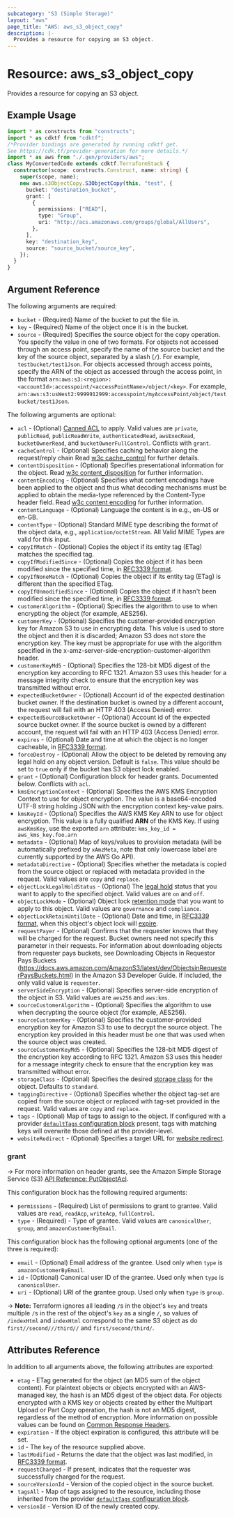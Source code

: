 ```yaml
---
subcategory: "S3 (Simple Storage)"
layout: "aws"
page_title: "AWS: aws_s3_object_copy"
description: |-
  Provides a resource for copying an S3 object.
---
```


# Resource: aws_s3_object_copy

Provides a resource for copying an S3 object.

## Example Usage

```typescript
import * as constructs from "constructs";
import * as cdktf from "cdktf";
/*Provider bindings are generated by running cdktf get.
See https://cdk.tf/provider-generation for more details.*/
import * as aws from "./.gen/providers/aws";
class MyConvertedCode extends cdktf.TerraformStack {
  constructor(scope: constructs.Construct, name: string) {
    super(scope, name);
    new aws.s3ObjectCopy.S3ObjectCopy(this, "test", {
      bucket: "destination_bucket",
      grant: [
        {
          permissions: ["READ"],
          type: "Group",
          uri: "http://acs.amazonaws.com/groups/global/AllUsers",
        },
      ],
      key: "destination_key",
      source: "source_bucket/source_key",
    });
  }
}

```

## Argument Reference

The following arguments are required:

* `bucket` - (Required) Name of the bucket to put the file in.
* `key` - (Required) Name of the object once it is in the bucket.
* `source` - (Required) Specifies the source object for the copy operation. You specify the value in one of two formats. For objects not accessed through an access point, specify the name of the source bucket and the key of the source object, separated by a slash (`/`). For example, `testbucket/test1Json`. For objects accessed through access points, specify the ARN of the object as accessed through the access point, in the format `arn:aws:s3:<region>:<accountId>:accesspoint/<accessPointName>/object/<key>`. For example, `arn:aws:s3:usWest2:9999912999:accesspoint/myAccessPoint/object/testbucket/test1Json`.

The following arguments are optional:

* `acl` - (Optional) [Canned ACL](https://docs.aws.amazon.com/AmazonS3/latest/dev/acl-overview.html#canned-acl) to apply. Valid values are `private`, `publicRead`, `publicReadWrite`, `authenticatedRead`, `awsExecRead`, `bucketOwnerRead`, and `bucketOwnerFullControl`. Conflicts with `grant`.
* `cacheControl` - (Optional) Specifies caching behavior along the request/reply chain Read [w3c cache_control](http://www.w3.org/Protocols/rfc2616/rfc2616-sec14.html#sec14.9) for further details.
* `contentDisposition` - (Optional) Specifies presentational information for the object. Read [w3c content_disposition](http://www.w3.org/Protocols/rfc2616/rfc2616-sec19.html#sec19.5.1) for further information.
* `contentEncoding` - (Optional) Specifies what content encodings have been applied to the object and thus what decoding mechanisms must be applied to obtain the media-type referenced by the Content-Type header field. Read [w3c content encoding](http://www.w3.org/Protocols/rfc2616/rfc2616-sec14.html#sec14.11) for further information.
* `contentLanguage` - (Optional) Language the content is in e.g., en-US or en-GB.
* `contentType` - (Optional) Standard MIME type describing the format of the object data, e.g., `application/octetStream`. All Valid MIME Types are valid for this input.
* `copyIfMatch` - (Optional) Copies the object if its entity tag (ETag) matches the specified tag.
* `copyIfModifiedSince` - (Optional) Copies the object if it has been modified since the specified time, in [RFC3339 format](https://tools.ietf.org/html/rfc3339#section-5.8).
* `copyIfNoneMatch` - (Optional) Copies the object if its entity tag (ETag) is different than the specified ETag.
* `copyIfUnmodifiedSince` - (Optional) Copies the object if it hasn't been modified since the specified time, in [RFC3339 format](https://tools.ietf.org/html/rfc3339#section-5.8).
* `customerAlgorithm` - (Optional) Specifies the algorithm to use to when encrypting the object (for example, AES256).
* `customerKey` - (Optional) Specifies the customer-provided encryption key for Amazon S3 to use in encrypting data. This value is used to store the object and then it is discarded; Amazon S3 does not store the encryption key. The key must be appropriate for use with the algorithm specified in the x-amz-server-side-encryption-customer-algorithm header.
* `customerKeyMd5` - (Optional) Specifies the 128-bit MD5 digest of the encryption key according to RFC 1321. Amazon S3 uses this header for a message integrity check to ensure that the encryption key was transmitted without error.
* `expectedBucketOwner` - (Optional) Account id of the expected destination bucket owner. If the destination bucket is owned by a different account, the request will fail with an HTTP 403 (Access Denied) error.
* `expectedSourceBucketOwner` - (Optional) Account id of the expected source bucket owner. If the source bucket is owned by a different account, the request will fail with an HTTP 403 (Access Denied) error.
* `expires` - (Optional) Date and time at which the object is no longer cacheable, in [RFC3339 format](https://tools.ietf.org/html/rfc3339#section-5.8).
* `forceDestroy` - (Optional) Allow the object to be deleted by removing any legal hold on any object version. Default is `false`. This value should be set to `true` only if the bucket has S3 object lock enabled.
* `grant` - (Optional) Configuration block for header grants. Documented below. Conflicts with `acl`.
* `kmsEncryptionContext` - (Optional) Specifies the AWS KMS Encryption Context to use for object encryption. The value is a base64-encoded UTF-8 string holding JSON with the encryption context key-value pairs.
* `kmsKeyId` - (Optional) Specifies the AWS KMS Key ARN to use for object encryption. This value is a fully qualified **ARN** of the KMS Key. If using `awsKmsKey`, use the exported `arn` attribute: `kms_key_id = aws_kms_key.foo.arn`
* `metadata` - (Optional) Map of keys/values to provision metadata (will be automatically prefixed by `xAmzMeta`, note that only lowercase label are currently supported by the AWS Go API).
* `metadataDirective` - (Optional) Specifies whether the metadata is copied from the source object or replaced with metadata provided in the request. Valid values are `copy` and `replace`.
* `objectLockLegalHoldStatus` - (Optional) The [legal hold](https://docs.aws.amazon.com/AmazonS3/latest/dev/object-lock-overview.html#object-lock-legal-holds) status that you want to apply to the specified object. Valid values are `on` and `off`.
* `objectLockMode` - (Optional) Object lock [retention mode](https://docs.aws.amazon.com/AmazonS3/latest/dev/object-lock-overview.html#object-lock-retention-modes) that you want to apply to this object. Valid values are `governance` and `compliance`.
* `objectLockRetainUntilDate` - (Optional) Date and time, in [RFC3339 format](https://tools.ietf.org/html/rfc3339#section-5.8), when this object's object lock will [expire](https://docs.aws.amazon.com/AmazonS3/latest/dev/object-lock-overview.html#object-lock-retention-periods).
* `requestPayer` - (Optional) Confirms that the requester knows that they will be charged for the request. Bucket owners need not specify this parameter in their requests. For information about downloading objects from requester pays buckets, see Downloading Objects in Requestor Pays Buckets (https://docs.aws.amazon.com/AmazonS3/latest/dev/ObjectsinRequesterPaysBuckets.html) in the Amazon S3 Developer Guide. If included, the only valid value is `requester`.
* `serverSideEncryption` - (Optional) Specifies server-side encryption of the object in S3. Valid values are `aes256` and `aws:kms`.
* `sourceCustomerAlgorithm` - (Optional) Specifies the algorithm to use when decrypting the source object (for example, AES256).
* `sourceCustomerKey` - (Optional) Specifies the customer-provided encryption key for Amazon S3 to use to decrypt the source object. The encryption key provided in this header must be one that was used when the source object was created.
* `sourceCustomerKeyMd5` - (Optional) Specifies the 128-bit MD5 digest of the encryption key according to RFC 1321. Amazon S3 uses this header for a message integrity check to ensure that the encryption key was transmitted without error.
* `storageClass` - (Optional) Specifies the desired [storage class](https://docs.aws.amazon.com/AmazonS3/latest/API/API_CopyObject.html#AmazonS3-CopyObject-request-header-StorageClass) for the object. Defaults to `standard`.
* `taggingDirective` - (Optional) Specifies whether the object tag-set are copied from the source object or replaced with tag-set provided in the request. Valid values are `copy` and `replace`.
* `tags` - (Optional) Map of tags to assign to the object. If configured with a provider [`defaultTags` configuration block](https://registry.terraform.io/providers/hashicorp/aws/latest/docs#default_tags-configuration-block) present, tags with matching keys will overwrite those defined at the provider-level.
* `websiteRedirect` - (Optional) Specifies a target URL for [website redirect](http://docs.aws.amazon.com/AmazonS3/latest/dev/how-to-page-redirect.html).

### grant

-> For more information on header grants, see the Amazon Simple Storage Service (S3) [API Reference: PutObjectAcl](https://docs.aws.amazon.com/AmazonS3/latest/API/API_PutObjectAcl.html).

This configuration block has the following required arguments:

* `permissions` - (Required) List of permissions to grant to grantee. Valid values are `read`, `readAcp`, `writeAcp`, `fullControl`.
* `type` - (Required) - Type of grantee. Valid values are `canonicalUser`, `group`, and `amazonCustomerByEmail`.

This configuration block has the following optional arguments (one of the three is required):

* `email` - (Optional) Email address of the grantee. Used only when `type` is `amazonCustomerByEmail`.  
* `id` - (Optional) Canonical user ID of the grantee. Used only when `type` is `canonicalUser`.  
* `uri` - (Optional) URI of the grantee group. Used only when `type` is `group`.

-> **Note:** Terraform ignores all leading `/`s in the object's `key` and treats multiple `/`s in the rest of the object's `key` as a single `/`, so values of `/indexHtml` and `indexHtml` correspond to the same S3 object as do `first//second///third//` and `first/second/third/`.

## Attributes Reference

In addition to all arguments above, the following attributes are exported:

* `etag` - ETag generated for the object (an MD5 sum of the object content). For plaintext objects or objects encrypted with an AWS-managed key, the hash is an MD5 digest of the object data. For objects encrypted with a KMS key or objects created by either the Multipart Upload or Part Copy operation, the hash is not an MD5 digest, regardless of the method of encryption. More information on possible values can be found on [Common Response Headers](https://docs.aws.amazon.com/AmazonS3/latest/API/RESTCommonResponseHeaders.html).
* `expiration` - If the object expiration is configured, this attribute will be set.
* `id` - The `key` of the resource supplied above.
* `lastModified` - Returns the date that the object was last modified, in [RFC3339 format](https://tools.ietf.org/html/rfc3339#section-5.8).
* `requestCharged` - If present, indicates that the requester was successfully charged for the request.
* `sourceVersionId` - Version of the copied object in the source bucket.
* `tagsAll` - Map of tags assigned to the resource, including those inherited from the provider [`defaultTags` configuration block](https://registry.terraform.io/providers/hashicorp/aws/latest/docs#default_tags-configuration-block).
* `versionId` - Version ID of the newly created copy.

<!-- cache-key: cdktf-0.17.0-pre.15 input-8047b6c5364d6f68e928acd77ecd9703eff52ee0a5ddefc39940372245478a72 -->